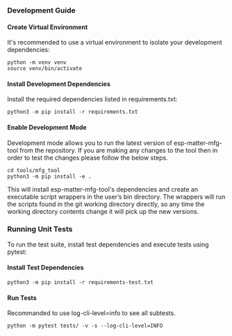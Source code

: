 ### Development Guide

#### Create Virtual Environment

It's recommended to use a virtual environment to isolate your development dependencies:

```
python -m venv venv
source venv/bin/activate
```

#### Install Development Dependencies

Install the required dependencies listed in requirements.txt:

```
python3 -m pip install -r requirements.txt
```

#### Enable Development Mode

Development mode allows you to run the latest version of esp-matter-mfg-tool from the repository.
If you are making any changes to the tool then in order to test the changes please follow the below steps.

```
cd tools/mfg_tool
python3 -m pip install -e .
```

This will install esp-matter-mfg-tool's dependencies and create an executable script wrappers in the user’s bin
directory. The wrappers will run the scripts found in the git working directory directly, so any time the working
directory contents change it will pick up the new versions.

### Running Unit Tests

To run the test suite, install test dependencies and execute tests using pytest:

#### Install Test Dependencies

```
python3 -m pip install -r requirements-test.txt
```

#### Run Tests

Recommanded to use log-cli-level=info to see all subtests.

```
python -m pytest tests/ -v -s --log-cli-level=INFO
```

